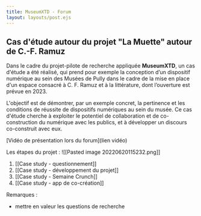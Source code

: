 ```yaml
---
title: MuseumXTD - Forum
layout: layouts/post.ejs
---
```

  

## Cas d'étude  autour du projet "La Muette" autour de C.-F. Ramuz
Dans le cadre du projet-pilote de recherche appliquée **MuseumXTD**, un cas d'étude a été réalisé, qui prend pour exemple la conception d’un dispositif numérique au sein des Musées de Pully dans le cadre de la mise en place d'un espace consacré à C. F. Ramuz et à la littérature, dont l’ouverture est prévue en 2023.

L'objectif est de démontrer, par un exemple concret, la pertinence et les conditions de réussite de dispositifs numériques au sein du musée. Ce cas d'étude cherche à exploiter le potentiel de collaboration et de co-construction du numérique avec les publics, et à développer un discours co-construit avec eux.

[Vidéo de présentation lors du forum](lien vidéo)

Les étapes du projet : 
![[Pasted image 20220620115232.png]]

1. [[Case study - questionnement]]
2. [[Case study - développement du projet]]
3. [[Case study - Semaine Crunch]]
4. [[Case study - app de co-création]]

Remarques : 
- mettre en valeur les questions de recherche 